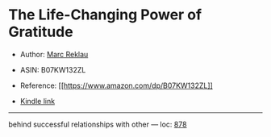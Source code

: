 # The Life-Changing Power of Gratitude

* Author: [Marc Reklau](https://www.amazon.com/Marc-Reklau/e/B00IZALH04/ref=dp_byline_cont_ebooks_1)
* ASIN: B07KW132ZL




* Reference: [[https://www.amazon.com/dp/B07KW132ZL]]
* [Kindle link](kindle://book?action=open&asin=B07KW132ZL)


---
behind successful relationships with other — loc: [878](kindle://book?action=open&asin=B07KW132ZL&location=878)

